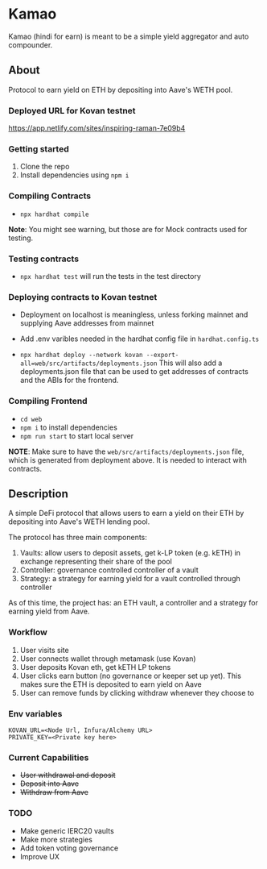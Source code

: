 # Kamao

Kamao (hindi for earn) is meant to be a simple yield aggregator and auto compounder.

## About
Protocol to earn yield on ETH by depositing into Aave's WETH pool. 

### Deployed URL for Kovan testnet
https://app.netlify.com/sites/inspiring-raman-7e09b4

### Getting started
1. Clone the repo
2. Install dependencies using `npm i`

### Compiling Contracts
* `npx hardhat compile`

**Note**: You might see warning, but those are for Mock contracts used for testing.

### Testing contracts
* `npx hardhat test` will run the tests in the test directory

### Deploying contracts to Kovan testnet
* Deployment on localhost is meaningless, unless forking mainnet and supplying Aave addresses from mainnet
* Add .env varibles needed in the hardhat config file in `hardhat.config.ts`

* `npx hardhat deploy --network kovan --export-all=web/src/artifacts/deployments.json`
This will also add a deployments.json file that can be used to get addresses of contracts and the ABIs for 
the frontend.

### Compiling Frontend
* `cd web`
* `npm i` to install dependencies
* `npm run start` to start local server

**NOTE**: Make sure to have the `web/src/artifacts/deployments.json` file, which is generated from deployment above. It is
needed to interact with contracts.


## Description
A simple DeFi protocol that allows users to earn a yield on their ETH by depositing into Aave's WETH 
lending pool. 

The protocol has three main components:
1. Vaults: allow users to deposit assets, get k-LP token (e.g. kETH) in exchange representing their share of the pool
2. Controller: governance controlled controller of a vault
3. Strategy: a strategy for earning yield for a vault controlled through controller

As of this time, the project has: an ETH vault, a controller and a strategy for earning yield from Aave.

### Workflow
1. User visits site
2. User connects wallet through metamask (use Kovan)
3. User deposits Kovan eth, get kETH LP tokens
4. User clicks earn button (no governance or keeper set up yet). This makes sure the ETH is deposited to 
earn yield on Aave
5. User can remove funds by clicking withdraw whenever they choose to

### Env variables
```
KOVAN_URL=<Node Url, Infura/Alchemy URL>
PRIVATE_KEY=<Private key here>
```

### Current Capabilities
* ~~User withdrawal and deposit~~
* ~~Deposit into Aave~~
* ~~Withdraw from Aave~~

### TODO
* Make generic IERC20 vaults
* Make more strategies
* Add token voting governance
* Improve UX

